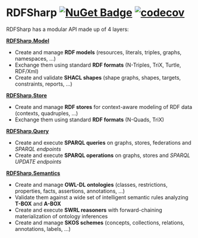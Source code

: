 # RDFSharp [![NuGet Badge](https://buildstats.info/nuget/RDFSharp)](https://www.nuget.org/packages/RDFSharp) [![codecov](https://codecov.io/gh/mdesalvo/RDFSharp/branch/master/graph/badge.svg?token=wtP1B77d3e)](https://codecov.io/gh/mdesalvo/RDFSharp)

RDFSharp has a modular API made up of 4 layers: 

<b><a href="https://github.com/mdesalvo/RDFSharp/releases/download/v2.27.0/RDFSharp.Model-2.27.0.pdf">RDFSharp.Model</a></b>
<ul>
    <li>Create and manage <b>RDF models</b> (resources, literals, triples, graphs, namespaces, ...)</li>
    <li>Exchange them using standard <b>RDF formats</b> (N-Triples, TriX, Turtle, RDF/Xml)</li>
    <li>Create and validate <b>SHACL shapes</b> (shape graphs, shapes, targets, constraints, reports, ...)</b></li>
</ul>

<b><a href="https://github.com/mdesalvo/RDFSharp/releases/download/v2.27.0/RDFSharp.Store-2.27.0.pdf">RDFSharp.Store</a></b>
<ul>
    <li>Create and manage <b>RDF stores</b> for context-aware modeling of RDF data (contexts, quadruples, ...)</li>
    <li>Exchange them using standard <b>RDF formats</b> (N-Quads, TriX)</li>
</ul>

<b><a href="https://github.com/mdesalvo/RDFSharp/releases/download/v2.27.0/RDFSharp.Query-2.27.0.pdf">RDFSharp.Query</a></b>
<ul>
    <li>Create and execute <b>SPARQL queries</b> on graphs, stores, federations and <i>SPARQL endpoints</i></li>
    <li>Create and execute <b>SPARQL operations</b> on graphs, stores and <i>SPARQL UPDATE endpoints</i></li>
</ul>

<b><a href="https://github.com/mdesalvo/RDFSharp/releases/download/v2.27.0/RDFSharp.Semantics-2.27.0.pdf">RDFSharp.Semantics</a></b>
<ul>
    <li>Create and manage <b>OWL-DL ontologies</b> (classes, restrictions, properties, facts, assertions, annotations, ...)</li>
    <li>Validate them against a wide set of intelligent semantic rules analyzing <b>T-BOX</b> and <b>A-BOX</b></li>
    <li>Create and execute <b>SWRL reasoners</b> with forward-chaining materialization of ontology inferences</li>
    <li>Create and manage <b>SKOS schemes</b> (concepts, collections, relations, annotations, labels, ...)</li>
</ul>
